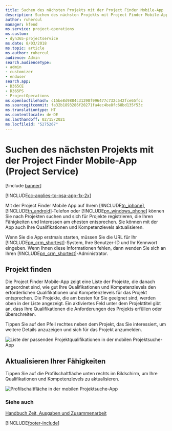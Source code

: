 ```yaml
---
title: Suchen des nächsten Projekts mit der Project Finder Mobile-App
description: Suchen des nächsten Projekts mit Project Finder Mobile-App für Project Service
author: ruhercul
manager: kfend
ms.service: project-operations
ms.custom:
- dyn365-projectservice
ms.date: 8/03/2018
ms.topic: article
ms.author: ruhercul
audience: Admin
search.audienceType:
- admin
- customizer
- enduser
search.app:
- D365CE
- D365PS
- ProjectOperations
ms.openlocfilehash: c15be8d9884c31298f996477c732c542fce65fcc
ms.sourcegitcommit: fa32b1893286f20271fa4ec4be8fc68bd135f53c
ms.translationtype: HT
ms.contentlocale: de-DE
ms.lasthandoff: 02/15/2021
ms.locfileid: "5275267"
---
```

# <a name="find-your-next-project-with-the-project-finder-mobile-app-project-service"></a>Suchen des nächsten Projekts mit der Project Finder Mobile-App (Project Service)

[!include [banner](../includes/psa-now-project-operations.md)]

[!INCLUDE[cc-applies-to-psa-app-1x-2x](../includes/cc-applies-to-psa-app-1x-2x.md)]

Mit der Project Finder Mobile App auf Ihrem [!INCLUDE[tn_iphone](../includes/tn-iphone.md)], [!INCLUDE[tn_android](../includes/tn-android.md)]-Telefon oder [!INCLUDE[pn_windows_phone](../includes/pn-windows-phone.md)] können Sie nach Projekten suchen und sich für Projekte registrieren, die Ihren Fähigkeiten und Interessen am ehesten entsprechen. Sie können mit der App auch Ihre Qualifikationen und Kompetenzlevels aktualisieren.  
  
 Wenn Sie die App erstmals starten, müssen Sie die URL für Ihr [!INCLUDE[pn_crm_shortest](../includes/pn-crm-shortest.md)]-System, Ihre Benutzer-ID und Ihr Kennwort eingeben. Wenn Ihnen diese Informationen fehlen, dann wenden Sie sich an Ihren [!INCLUDE[pn_crm_shortest](../includes/pn-crm-shortest.md)]-Administrator.  
  
## <a name="find-a-project"></a>Projekt finden  
 Die Project Finder Mobile-App zeigt eine Liste der Projekte, die danach angeordnet sind, wie gut Ihre Qualifikationen und Kompetenzlevels den erforderlichen Qualifikationen und Kompetenzlevels für das Projekt entsprechen. Die Projekte, die am besten für Sie geeignet sind, werden oben in der Liste angezeigt. Ein aktiviertes Feld unter dem Projekttitel gibt an, dass Ihre Qualifikationen die Anforderungen des Projekts erfüllen oder überschreiten.  
  
 Tippen Sie auf den Pfeil rechtes neben dem Projekt, das Sie interessiert, um weitere Details anzuzeigen und sich für das Projekt anzumelden.  
  
 ![Liste der passenden Projektqualifikationen in der mobilen Projektsuche-App](../psa/media/project-service-project-finder-list.png "Liste der passenden Projektqualifikationen in der mobilen Projektsuche-App")  
  
## <a name="update-your-skills"></a>Aktualisieren Ihrer Fähigkeiten  
 Tippen Sie auf die Profilschaltfläche unten rechts im Bildschirm, um Ihre Qualifikationen und Kompetenzlevels zu aktualisieren.  
  
 ![Profilschaltfläche in der mobilen Projektsuche-App](../psa/media/project-service-project-finder-profile.png "Profilschaltfläche in der mobilen Projektsuche-App")  
  
### <a name="see-also"></a>Siehe auch  
 [Handbuch Zeit, Ausgaben und Zusammenarbeit](../psa/time-expense-collaboration-guide.md)


[!INCLUDE[footer-include](../includes/footer-banner.md)]